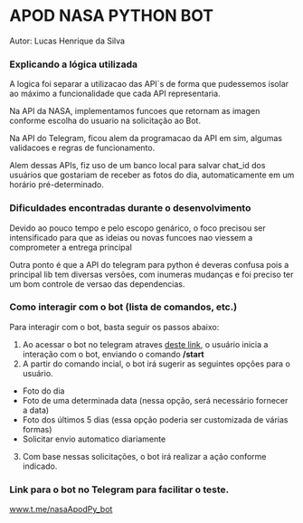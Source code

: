 
# APOD NASA PYTHON BOT
Autor: Lucas Henrique da Silva


### Explicando a lógica utilizada

A logica foi separar a utilizacao das API`s de forma que pudessemos isolar ao máximo a funcionalidade que cada API representaria.

Na API da NASA, implementamos funcoes que retornam as imagen conforme escolha do usuario na solicitação ao Bot.

Na API do Telegram, ficou alem da programacao da API em sim, algumas validacoes e regras de funcionamento.

Alem dessas APIs, fiz uso de um banco local para salvar chat_id dos usuários que gostariam de receber as fotos do dia, automaticamente em um horário pré-determinado.


### Dificuldades encontradas durante o desenvolvimento
Devido ao pouco tempo e pelo escopo genárico, o foco precisou ser intensificado para que as ideias ou novas funcoes nao viessem a comprometer a entrega principal

Outra ponto é que a API do telegram para python é deveras confusa pois a principal lib tem diversas versões, com inumeras mudanças e foi preciso ter um bom controle de versao das dependencias.

### Como interagir com o bot (lista de comandos, etc.)
Para interagir com o bot, basta seguir os passos abaixo:

1. Ao acessar o bot no telegram atraves [deste link](www.t.me/nasaApodPy_bot), o usuário inicia a interação com o bot, enviando o comando **/start**
2. A partir do comando incial, o bot irá sugerir as seguintes opções para o usuário.
* Foto do dia
* Foto de uma determinada data (nessa opção, será necessário fornecer a data)
* Foto dos últimos 5 dias (essa opção poderia ser customizada de várias formas)
* Solicitar envio automatico diariamente

3. Com base nessas solicitações, o bot irá realizar a ação conforme indicado.


### Link para o bot no Telegram para facilitar o teste.
www.t.me/nasaApodPy_bot 